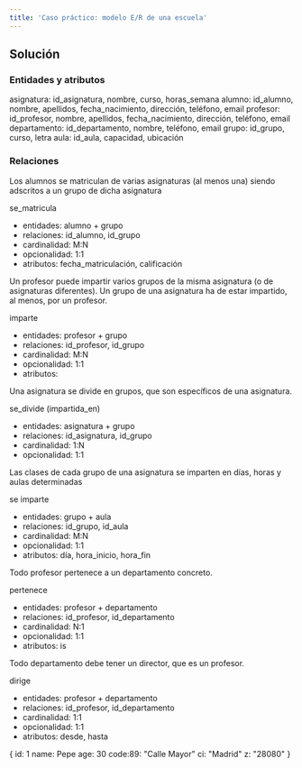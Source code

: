 ```yaml
---
title: 'Caso práctico: modelo E/R de una escuela'
---
```


## Solución

### Entidades y atributos

asignatura: id_asignatura, nombre, curso, horas_semana
alumno: id_alumno, nombre, apellidos, fecha_nacimiento, dirección, teléfono, email
profesor: id_profesor, nombre, apellidos, fecha_nacimiento, dirección, teléfono, email
departamento: id_departamento, nombre, teléfono, email
grupo: id_grupo, curso, letra
aula: id_aula, capacidad, ubicación

### Relaciones

Los alumnos se matriculan de varias asignaturas (al menos una) siendo adscritos a un grupo de dicha asignatura

se_matricula

- entidades: alumno + grupo
- relaciones: id_alumno, id_grupo
- cardinalidad: M:N
- opcionalidad: 1:1
- atributos: fecha_matriculación, calificación

Un profesor puede impartir varios grupos de la misma asignatura
(o de asignaturas diferentes).
Un grupo de una asignatura ha de estar impartido, al menos, por un profesor.

imparte

- entidades: profesor + grupo
- relaciones: id_profesor, id_grupo
- cardinalidad: M:N
- opcionalidad: 1:1
- atributos:

Una asignatura se divide en grupos, que son específicos de una asignatura.

se_divide (impartida_en)

- entidades: asignatura + grupo
- relaciones: id_asignatura, id_grupo
- cardinalidad: 1:N
- opcionalidad: 1:1

Las clases de cada grupo de una asignatura se imparten en días, horas y aulas determinadas

se imparte

- entidades: grupo + aula
- relaciones: id_grupo, id_aula
- cardinalidad: M:N
- opcionalidad: 1:1
- atributos: día, hora_inicio, hora_fin

Todo profesor pertenece a un departamento concreto.

pertenece

- entidades: profesor + departamento
- relaciones: id_profesor, id_departamento
- cardinalidad: N:1
- opcionalidad: 1:1
- atributos: is

Todo departamento debe tener un director, que es un profesor.

dirige

- entidades: profesor + departamento
- relaciones: id_profesor, id_departamento
- cardinalidad: 1:1
- opcionalidad: 1:1
- atributos: desde, hasta

{
id: 1
name: Pepe
age: 30
code:89: "Calle Mayor"
ci: "Madrid"
z: "28080"
}